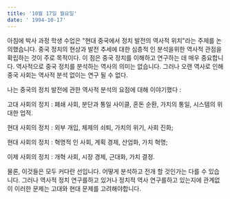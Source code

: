 ```yaml
---
title: '10월 17일 월요일'
date: ' 1994-10-17'
---
```

아침에 박사 과정 학생 수업은 "현대 중국에서 정치 발전의 역사적 위치"라는 주제를 논의했습니다. 중국 정치의 현상과 발전 추세에 대한 심층적 인 분석을위한 역사적 관점을 확립하는 것이 주로 목적이다. 이 점은 중국 정치를 이해하고 연구하는 데 매우 중요합니다. 역사적으로 중국 정치를 분석하는 역사의 의미는 없습니다. 그러나 오랜 역사로 인해 중국 사회는 역사적 분석 없이는 연구 될 수 없다.

나는 중국의 정치 발전에 관한 역사적 분석의 요점에 대해 이야기했다 :

고대 사회의 정치 : 폐쇄 사회, 분단과 통일 사이클, 혼돈 순환, 가치의 통일, 시스템의 위대한 업적.

현대 사회의 정치 : 외부 개입, 체제의 쇠퇴, 가치의 위기, 사회 진화;

현대 사회의 정치 : 혁명적 인 사회, 계획 경제, 산업화, 가치 혁명;

이제 사회의 정치 : 개혁 사회, 시장 경제, 근대화, 가치 결정.

물론, 이것들은 모두 커다란 선입니다. 어떻게 분석하고 전개 할 것인가는 다를 수 있습니다. 그러나 역사적 정치 연구를하고 있거나 정치적 역사 연구를하고 있는지에 관계없이 이러한 문제는 고대와 현대 문제를 고려해야합니다.

